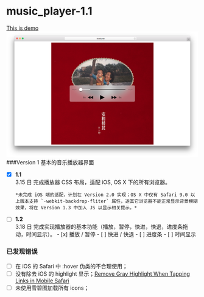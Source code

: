 # music_player-1.1
[This is demo](http://www.kravis.me/demo5)
![music_player_1.1](README-files/music_player_1.1.png)
###Version 1 基本的音乐播放器界面
- [x] **1.1**    
	3.15 日
	完成播放器 CSS 布局，适配 iOS, OS X 下的所有浏览器。

      *未完成 iOS 端的适配，计划在 Version 2.0 实现；OS X 中仅有 Safari 9.0 以上版本支持 `-webkit-backdrop-fliter` 属性，遂其它浏览器不能正常显示背景模糊效果，将在 Version 1.3 中加入 JS 以显示相关提示。*

- [ ] **1.2**    
	3.18 日
	完成实现播放器的基本功能（播放，暂停，快进，快退，进度条拖动，时间显示）。
      - [x] 播放 / 暂停
      - [ ] 快进 / 快退
      - [ ] 进度条
      - [ ] 时间显示



### 已发现错误

- [ ] 在 iOS 的 Safari 中 :hover 伪类的不合理使用；
- [ ] 没有除去 iOS 的 highlight 显示；[Remove Gray Highlight When Tapping Links in Mobile Safari](https://css-tricks.com/snippets/css/remove-gray-highlight-when-tapping-links-in-mobile-safari/)
- [ ] 未使用雪碧图加载所有 icons；